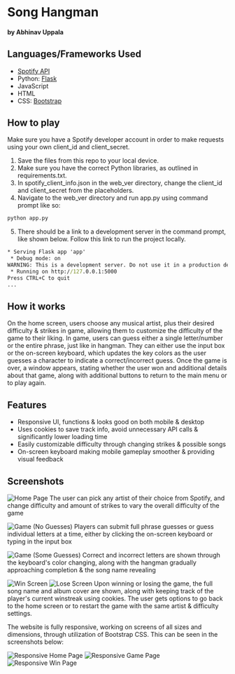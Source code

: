 # Song Hangman
#### by Abhinav Uppala

## Languages/Frameworks Used

- [Spotify API](https://developer.spotify.com/)
- Python: [Flask](https://flask.palletsprojects.com/en/2.3.x/)
- JavaScript
- HTML
- CSS: [Bootstrap](https://getbootstrap.com/docs/3.4/css/)

## How to play

Make sure you have a Spotify developer account in order to make requests using your own client_id and client_secret.
1. Save the files from this repo to your local device.
2. Make sure you have the correct Python libraries, as outlined in requirements.txt.
3. In spotify_client_info.json in the web_ver directory, change the client_id and client_secret from the placeholders.
4. Navigate to the web_ver directory and run app.py using command prompt like so:
```cmd
python app.py
```
5. There should be a link to a development server in the command prompt, like shown below. Follow this link to run the project locally.
```cmd
* Serving Flask app 'app'
 * Debug mode: on
WARNING: This is a development server. Do not use it in a production deployment. Use a production WSGI server instead.
 * Running on http://127.0.0.1:5000
Press CTRL+C to quit
...
```

## How it works

On the home screen, users choose any musical artist, plus their desired difficulty & strikes in game, allowing them to customize the difficulty of the game to their liking.
In game, users can guess either a single letter/number or the entire phrase, just like in hangman. They can either use the input box or the on-screen keyboard, which updates the key
colors as the user guesses a character to indicate a correct/incorrect guess. Once the game is over, a window appears, stating whether the user won and additional details about
that game, along with additional buttons to return to the main menu or to play again.

## Features

- Responsive UI, functions & looks good on both mobile & desktop
- Uses cookies to save track info, avoid unnecessary API calls & significantly lower loading time
- Easily customizable difficulty through changing strikes & possible songs
- On-screen keyboard making mobile gameplay smoother & providing visual feedback

## Screenshots

![Home Page](https://github.com/abhinavuppala/SpotifyAPIProject/blob/main/web_ver/readme_images/sh_home_page.png)
The user can pick any artist of their choice from Spotify, and change difficulty and amount of strikes to vary the overall difficulty of the game


![Game (No Guesses)](https://github.com/abhinavuppala/SpotifyAPIProject/blob/main/web_ver/readme_images/sh_no_guesses.png)
Players can submit full phrase guesses or guess individual letters at a time, either by clicking the on-screen keyboard or typing in the input box


![Game (Some Guesses)](https://github.com/abhinavuppala/SpotifyAPIProject/blob/main/web_ver/readme_images/sh_some_guesses.png)
Correct and incorrect letters are shown through the keyboard's color changing, along with the hangman gradually approaching completion & the song name revealing


![Win Screen](https://github.com/abhinavuppala/SpotifyAPIProject/blob/main/web_ver/readme_images/sh_win.png)
![Lose Screen](https://github.com/abhinavuppala/SpotifyAPIProject/blob/main/web_ver/readme_images/sh_lose.png)
Upon winning or losing the game, the full song name and album cover are shown, along with keeping track of the player's current winstreak using cookies. The user gets options to go back to the home screen or to restart the game with the same artist & difficulty settings.

The website is fully responsive, working on screens of all sizes and dimensions, through utilization of Bootstrap CSS. This can be seen in the screenshots below:

![Responsive Home Page](https://github.com/abhinavuppala/SpotifyAPIProject/blob/main/web_ver/readme_images/sh_responsive_1.png)
![Responsive Game Page](https://github.com/abhinavuppala/SpotifyAPIProject/blob/main/web_ver/readme_images/sh_responsive_2.png)
![Responsive Win Page](https://github.com/abhinavuppala/SpotifyAPIProject/blob/main/web_ver/readme_images/sh_responsive_3.png)

